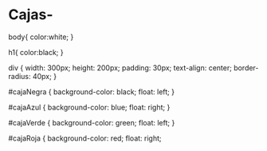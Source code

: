 # Cajas-
<!DOCTYPE html>
<html lang="es-ES">
<head>
    <title>PRÁCTICA</title>
    <meta charset="utf-8">
  
body{
    color:white;
}

h1{
    color:black;
}

div {
    width: 300px;
    height: 200px;
    padding: 30px;
    text-align: center;
    border-radius: 40px;
}

#cajaNegra {
    background-color: black;
    float: left;
}

#cajaAzul {
    background-color: blue;
    float: right;
}

#cajaVerde {
    background-color: green;
    float: left;
}

#cajaRoja {
    background-color: red;
    float: right;
